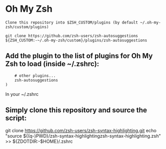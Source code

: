 # Oh My Zsh

    Clone this repository into $ZSH_CUSTOM/plugins (by default ~/.oh-my-zsh/custom/plugins)

    git clone https://github.com/zsh-users/zsh-autosuggestions ${ZSH_CUSTOM:-~/.oh-my-zsh/custom}/plugins/zsh-autosuggestions

## Add the plugin to the list of plugins for Oh My Zsh to load (inside ~/.zshrc):

```plugins=( 
    # other plugins...
    zsh-autosuggestions
)
```

In your ~/.zshrc

## Simply clone this repository and source the script:


   git clone https://github.com/zsh-users/zsh-syntax-highlighting.git 
   echo "source ${(q-)PWD}/zsh-syntax-highlightingzsh-syntax-highlighting.zsh" >> ${ZDOTDIR:-$HOME}/.zshrc
